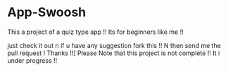 # App-Swoosh

This a project of a quiz type app !!
Its for beginners like me !!

just check it out n if u have any suggestion fork this !!
N then send me the pull request !
Thanks !!]
Please Note that this project is not complete !! 
It i under progress !!
